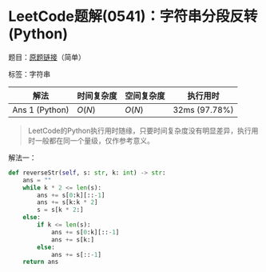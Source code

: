 # LeetCode题解(0541)：字符串分段反转(Python)

题目：[原题链接](https://leetcode-cn.com/problems/reverse-string-ii/)（简单）

标签：字符串

| 解法           | 时间复杂度 | 空间复杂度 | 执行用时      |
| -------------- | ---------- | ---------- | ------------- |
| Ans 1 (Python) | $O(N)$     | $O(N)$     | 32ms (97.78%) |

>  LeetCode的Python执行用时随缘，只要时间复杂度没有明显差异，执行用时一般都在同一个量级，仅作参考意义。

解法一：

```python
def reverseStr(self, s: str, k: int) -> str:
    ans = ""
    while k * 2 <= len(s):
        ans += s[0:k][::-1]
        ans += s[k:k * 2]
        s = s[k * 2:]
    else:
        if k <= len(s):
            ans += s[0:k][::-1]
            ans += s[k:]
        else:
            ans += s[::-1]
    return ans
```